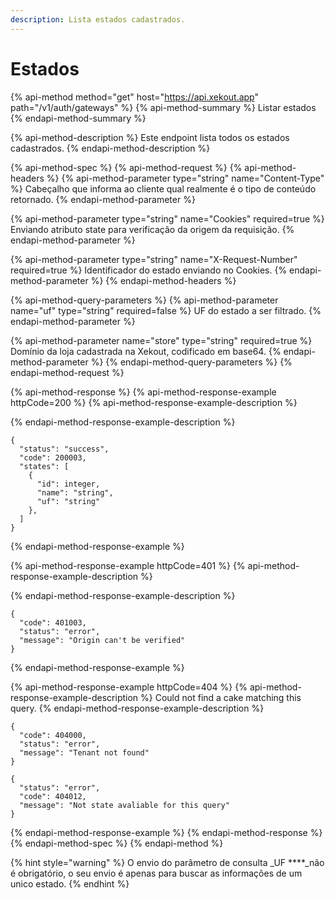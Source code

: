 ```yaml
---
description: Lista estados cadastrados.
---
```


# Estados

{% api-method method="get" host="https://api.xekout.app" path="/v1/auth/gateways" %}
{% api-method-summary %}
Listar estados
{% endapi-method-summary %}

{% api-method-description %}
Este endpoint lista todos os estados cadastrados.
{% endapi-method-description %}

{% api-method-spec %}
{% api-method-request %}
{% api-method-headers %}
{% api-method-parameter type="string" name="Content-Type" %}
Cabeçalho que informa ao cliente qual realmente é o tipo de conteúdo retornado.
{% endapi-method-parameter %}

{% api-method-parameter type="string" name="Cookies" required=true %}
Enviando atributo state para verificação da origem da requisição.
{% endapi-method-parameter %}

{% api-method-parameter type="string" name="X-Request-Number" required=true %}
Identificador do estado enviando no Cookies.
{% endapi-method-parameter %}
{% endapi-method-headers %}

{% api-method-query-parameters %}
{% api-method-parameter name="uf" type="string" required=false %}
UF do estado a ser filtrado.
{% endapi-method-parameter %}

{% api-method-parameter name="store" type="string" required=true %}
Domínio da loja cadastrada na Xekout, codificado em base64.
{% endapi-method-parameter %}
{% endapi-method-query-parameters %}
{% endapi-method-request %}

{% api-method-response %}
{% api-method-response-example httpCode=200 %}
{% api-method-response-example-description %}

{% endapi-method-response-example-description %}

```
{
  "status": "success",
  "code": 200003,
  "states": [
    {
      "id": integer,
      "name": "string",
      "uf": "string"
    },
  ]
}
```
{% endapi-method-response-example %}

{% api-method-response-example httpCode=401 %}
{% api-method-response-example-description %}

{% endapi-method-response-example-description %}

```
{
  "code": 401003,
  "status": "error",
  "message": "Origin can't be verified"
}
```
{% endapi-method-response-example %}

{% api-method-response-example httpCode=404 %}
{% api-method-response-example-description %}
Could not find a cake matching this query.
{% endapi-method-response-example-description %}

```
{
  "code": 404000,
  "status": "error",
  "message": "Tenant not found"
}

{
  "status": "error",
  "code": 404012,
  "message": "Not state avaliable for this query"
}
```
{% endapi-method-response-example %}
{% endapi-method-response %}
{% endapi-method-spec %}
{% endapi-method %}

{% hint style="warning" %}
O envio do parâmetro de consulta _UF ****_não é obrigatório, o seu envio é apenas para buscar as informações de um unico estado.
{% endhint %}

